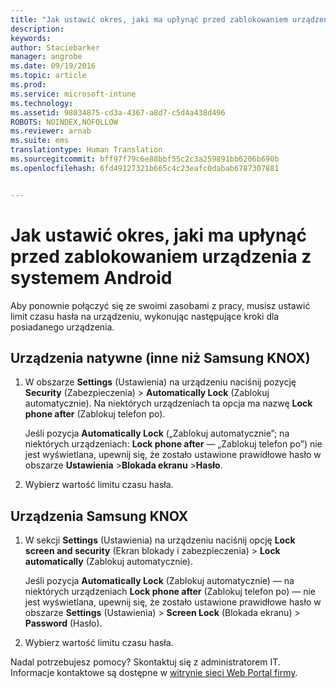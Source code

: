 ```yaml
---
title: "Jak ustawić okres, jaki ma upłynąć przed zablokowaniem urządzenia z systemem Android | Microsoft Intune"
description: 
keywords: 
author: Staciebarker
manager: angrobe
ms.date: 09/19/2016
ms.topic: article
ms.prod: 
ms.service: microsoft-intune
ms.technology: 
ms.assetid: 98034875-cd3a-4367-a8d7-c5d4a438d496
ROBOTS: NOINDEX,NOFOLLOW
ms.reviewer: arnab
ms.suite: ems
translationtype: Human Translation
ms.sourcegitcommit: bff97f79c6e88bbf55c2c3a259891bb6206b690b
ms.openlocfilehash: 6fd49127321b665c4c23eafc0dabab6787307881


---
```


# Jak ustawić okres, jaki ma upłynąć przed zablokowaniem urządzenia z systemem Android
Aby ponownie połączyć się ze swoimi zasobami z pracy, musisz ustawić limit czasu hasła na urządzeniu, wykonując następujące kroki dla posiadanego urządzenia.

## Urządzenia natywne (inne niż Samsung KNOX)

1.  W obszarze **Settings** (Ustawienia) na urządzeniu naciśnij pozycję **Security** (Zabezpieczenia) &gt; **Automatically Lock** (Zablokuj automatycznie). Na niektórych urządzeniach ta opcja ma nazwę **Lock phone after** (Zablokuj telefon po).

    Jeśli pozycja **Automatically Lock** („Zablokuj automatycznie”; na niektórych urządzeniach: **Lock phone after** — „Zablokuj telefon po”) nie jest wyświetlana, upewnij się, że zostało ustawione prawidłowe hasło w obszarze **Ustawienia** &gt;**Blokada ekranu** &gt;**Hasło**.

2.  Wybierz wartość limitu czasu hasła.

## Urządzenia Samsung KNOX

1.  W sekcji **Settings** (Ustawienia) na urządzeniu naciśnij opcję **Lock screen and security** (Ekran blokady i zabezpieczenia) &gt; **Lock automatically** (Zablokuj automatycznie).

    Jeśli pozycja **Automatically Lock** (Zablokuj automatycznie) — na niektórych urządzeniach **Lock phone after** (Zablokuj telefon po) — nie jest wyświetlana, upewnij się, że zostało ustawione prawidłowe hasło w obszarze **Settings** (Ustawienia) &gt; **Screen Lock** (Blokada ekranu) &gt; **Password** (Hasło).

2.  Wybierz wartość limitu czasu hasła.

Nadal potrzebujesz pomocy? Skontaktuj się z administratorem IT. Informacje kontaktowe są dostępne w [witrynie sieci Web Portal firmy](http://portal.manage.microsoft.com).



<!--HONumber=Sep16_HO3-->


